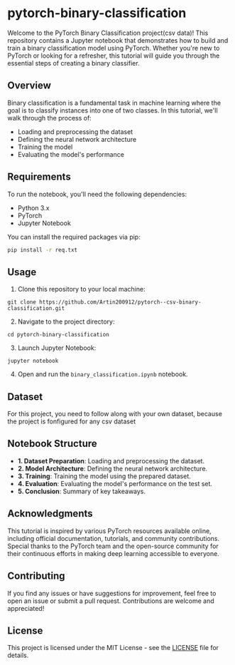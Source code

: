 ﻿# pytorch-binary-classification

Welcome to the PyTorch Binary Classification project(csv data)! This repository contains a Jupyter notebook that demonstrates how to build and train a binary classification model using PyTorch. Whether you're new to PyTorch or looking for a refresher, this tutorial will guide you through the essential steps of creating a binary classifier.

## Overview

Binary classification is a fundamental task in machine learning where the goal is to classify instances into one of two classes. In this tutorial, we'll walk through the process of:

- Loading and preprocessing the dataset
- Defining the neural network architecture
- Training the model
- Evaluating the model's performance

## Requirements

To run the notebook, you'll need the following dependencies:

- Python 3.x
- PyTorch
- Jupyter Notebook

You can install the required packages via pip:

``` bash
pip install -r req.txt

```

## Usage

1. Clone this repository to your local machine:
```
git clone https://github.com/Artin200912/pytorch--csv-binary-classification.git
```

2. Navigate to the project directory:
```
cd pytorch-binary-classification
```
3. Launch Jupyter Notebook:
```
jupyter notebook
```
4. Open and run the `binary_classification.ipynb` notebook.

## Dataset

For this project, you need to follow along with your own dataset, because the project is fonfigured for any csv dataset

## Notebook Structure

- **1. Dataset Preparation**: Loading and preprocessing the dataset.
- **2. Model Architecture**: Defining the neural network architecture.
- **3. Training**: Training the model using the prepared dataset.
- **4. Evaluation**: Evaluating the model's performance on the test set.
- **5. Conclusion**: Summary of key takeaways.

## Acknowledgments

This tutorial is inspired by various PyTorch resources available online, including official documentation, tutorials, and community contributions. Special thanks to the PyTorch team and the open-source community for their continuous efforts in making deep learning accessible to everyone.

## Contributing

If you find any issues or have suggestions for improvement, feel free to open an issue or submit a pull request. Contributions are welcome and appreciated!

## License

This project is licensed under the MIT License - see the [LICENSE](LICENSE) file for details.
